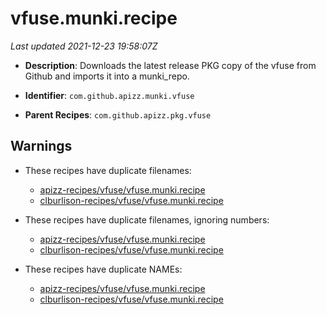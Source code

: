 # vfuse.munki.recipe

_Last updated 2021-12-23 19:58:07Z_

- **Description**: Downloads the latest release PKG copy of the vfuse from Github and imports it into a munki_repo.

- **Identifier**: `com.github.apizz.munki.vfuse`

- **Parent Recipes**: `com.github.apizz.pkg.vfuse`

## Warnings

- These recipes have duplicate filenames:
    - [apizz-recipes/vfuse/vfuse.munki.recipe](/autopkg-dupe-tracker/apizz-recipes/vfuse/vfuse.munki.recipe)
    - [clburlison-recipes/vfuse/vfuse.munki.recipe](/autopkg-dupe-tracker/clburlison-recipes/vfuse/vfuse.munki.recipe)

- These recipes have duplicate filenames, ignoring numbers:
    - [apizz-recipes/vfuse/vfuse.munki.recipe](/autopkg-dupe-tracker/apizz-recipes/vfuse/vfuse.munki.recipe)
    - [clburlison-recipes/vfuse/vfuse.munki.recipe](/autopkg-dupe-tracker/clburlison-recipes/vfuse/vfuse.munki.recipe)

- These recipes have duplicate NAMEs:
    - [apizz-recipes/vfuse/vfuse.munki.recipe](/autopkg-dupe-tracker/apizz-recipes/vfuse/vfuse.munki.recipe)
    - [clburlison-recipes/vfuse/vfuse.munki.recipe](/autopkg-dupe-tracker/clburlison-recipes/vfuse/vfuse.munki.recipe)